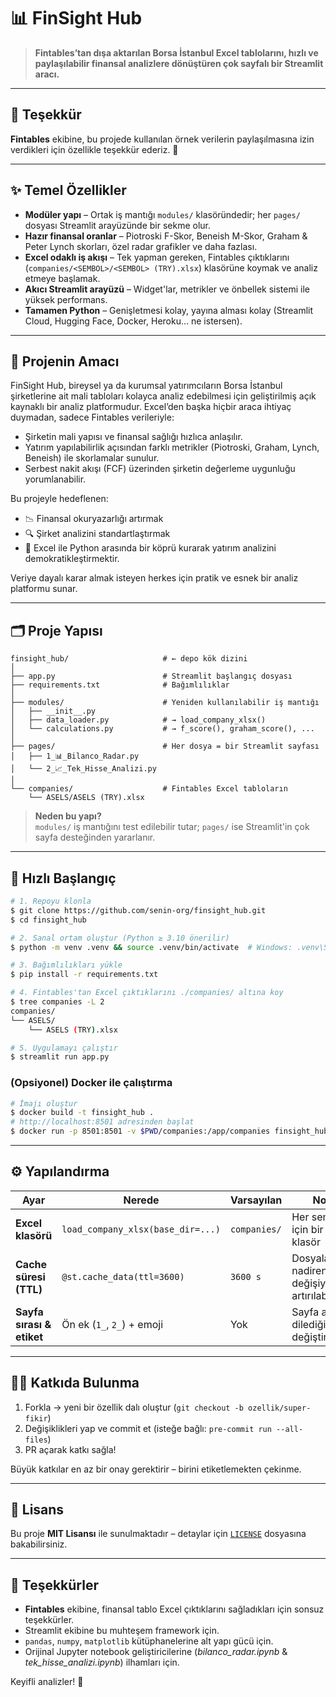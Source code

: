 # 📊 FinSight Hub

> **Fintables’tan dışa aktarılan Borsa İstanbul Excel tablolarını, hızlı ve paylaşılabilir finansal analizlere dönüştüren çok sayfalı bir Streamlit aracı.**

---

## 🙏 Teşekkür

**Fintables** ekibine, bu projede kullanılan örnek verilerin paylaşılmasına izin verdikleri için özellikle teşekkür ederiz. 🙌

---

## ✨ Temel Özellikler

- **Modüler yapı** – Ortak iş mantığı `modules/` klasöründedir; her `pages/` dosyası Streamlit arayüzünde bir sekme olur.
- **Hazır finansal oranlar** – Piotroski F-Skor, Beneish M-Skor, Graham & Peter Lynch skorları, özel radar grafikler ve daha fazlası.
- **Excel odaklı iş akışı** – Tek yapman gereken, Fintables çıktıklarını (`companies/<SEMBOL>/<SEMBOL> (TRY).xlsx`) klasörüne koymak ve analiz etmeye başlamak.
- **Akıcı Streamlit arayüzü** – Widget'lar, metrikler ve önbellek sistemi ile yüksek performans.
- **Tamamen Python** – Genişletmesi kolay, yayına alması kolay (Streamlit Cloud, Hugging Face, Docker, Heroku... ne istersen).

---

## 🎯 Projenin Amacı

FinSight Hub, bireysel ya da kurumsal yatırımcıların Borsa İstanbul şirketlerine ait mali tabloları kolayca analiz edebilmesi için geliştirilmiş açık kaynaklı bir analiz platformudur. Excel’den başka hiçbir araca ihtiyaç duymadan, sadece Fintables verileriyle:

- Şirketin mali yapısı ve finansal sağlığı hızlıca anlaşılır.
- Yatırım yapılabilirlik açısından farklı metrikler (Piotroski, Graham, Lynch, Beneish) ile skorlamalar sunulur.
- Serbest nakit akışı (FCF) üzerinden şirketin değerleme uygunluğu yorumlanabilir.

Bu projeyle hedeflenen:
- 📉 Finansal okuryazarlığı artırmak
- 🔍 Şirket analizini standartlaştırmak
- 🚀 Excel ile Python arasında bir köprü kurarak yatırım analizini demokratikleştirmektir.

Veriye dayalı karar almak isteyen herkes için pratik ve esnek bir analiz platformu sunar.

---

## 🗂️ Proje Yapısı

```text
finsight_hub/                     # ← depo kök dizini
│
├── app.py                        # Streamlit başlangıç dosyası
├── requirements.txt              # Bağımlılıklar
│
├── modules/                      # Yeniden kullanılabilir iş mantığı
│   ├── __init__.py
│   ├── data_loader.py            # → load_company_xlsx()
│   └── calculations.py           # → f_score(), graham_score(), ...
│
├── pages/                        # Her dosya = bir Streamlit sayfası
│   ├── 1_📊_Bilanco_Radar.py
│   └── 2_📈_Tek_Hisse_Analizi.py
│
└── companies/                    # Fintables Excel tabloların
    └── ASELS/ASELS (TRY).xlsx
```

> **Neden bu yapı?**  
> `modules/` iş mantığını test edilebilir tutar; `pages/` ise Streamlit'in çok sayfa desteğinden yararlanır.

---

## 🚀 Hızlı Başlangıç

```bash
# 1. Repoyu klonla
$ git clone https://github.com/senin-org/finsight_hub.git
$ cd finsight_hub

# 2. Sanal ortam oluştur (Python ≥ 3.10 önerilir)
$ python -m venv .venv && source .venv/bin/activate  # Windows: .venv\Scriptsctivate

# 3. Bağımlılıkları yükle
$ pip install -r requirements.txt

# 4. Fintables'tan Excel çıktıklarını ./companies/ altına koy
$ tree companies -L 2
companies/
└── ASELS/
    └── ASELS (TRY).xlsx

# 5. Uygulamayı çalıştır
$ streamlit run app.py
```

### (Opsiyonel) Docker ile çalıştırma

```bash
# İmajı oluştur
$ docker build -t finsight_hub .
# http://localhost:8501 adresinden başlat
$ docker run -p 8501:8501 -v $PWD/companies:/app/companies finsight_hub
```

---

## ⚙️ Yapılandırma

| Ayar                          | Nerede                              | Varsayılan | Notlar |
|------------------------------|-------------------------------------|-------------|--------|
| **Excel klasörü**           | `load_company_xlsx(base_dir=...)`  | `companies/` | Her sembol için bir alt klasör |
| **Cache süresi (TTL)**     | `@st.cache_data(ttl=3600)`         | `3600 s`    | Dosyalar nadiren değişiyorsa artırılabilir |
| **Sayfa sırası & etiket**  | Ön ek (`1_`, `2_`) + emoji        | Yok        | Sayfa adlarını dilediğin gibi değiştirebilirsin |

---

## 🧑‍💻 Katkıda Bulunma

1. Forkla → yeni bir özellik dalı oluştur (`git checkout -b ozellik/super-fikir`)
2. Değişiklikleri yap ve commit et (isteğe bağlı: `pre-commit run --all-files`)
3. PR açarak katkı sağla!

Büyük katkılar en az bir onay gerektirir – birini etiketlemekten çekinme.

---

## 📜 Lisans

Bu proje **MIT Lisansı** ile sunulmaktadır – detaylar için [`LICENSE`](LICENSE) dosyasına bakabilirsiniz.

---

## 🙏 Teşekkürler

- **Fintables** ekibine, finansal tablo Excel çıktıklarını sağladıkları için sonsuz teşekkürler.
- Streamlit ekibine bu muhteşem framework için.
- `pandas`, `numpy`, `matplotlib` kütüphanelerine alt yapı gücü için.
- Orijinal Jupyter notebook geliştiricilerine (*bilanco_radar.ipynb* & *tek_hisse_analizi.ipynb*) ilhamları için.

Keyifli analizler! 🎉
